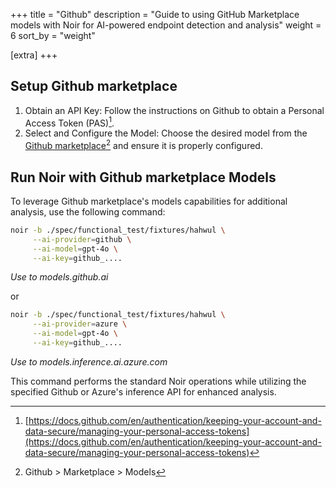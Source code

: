 +++
title = "Github"
description = "Guide to using GitHub Marketplace models with Noir for AI-powered endpoint detection and analysis"
weight = 6
sort_by = "weight"

[extra]
+++

## Setup Github marketplace

1. Obtain an API Key: Follow the instructions on Github to obtain a Personal Access Token (PAS)[^1].
2. Select and Configure the Model: Choose the desired model from the [Github marketplace](https://github.com/marketplace/models)[^2] and ensure it is properly configured.

## Run Noir with Github marketplace Models
To leverage Github marketplace's models capabilities for additional analysis, use the following command:

```bash
noir -b ./spec/functional_test/fixtures/hahwul \
     --ai-provider=github \
     --ai-model=gpt-4o \
     --ai-key=github_....
```
*Use to models.github.ai*

or

```bash
noir -b ./spec/functional_test/fixtures/hahwul \
     --ai-provider=azure \
     --ai-model=gpt-4o \
     --ai-key=github_....
```
*Use to models.inference.ai.azure.com*

This command performs the standard Noir operations while utilizing the specified Github or Azure's inference API for enhanced analysis.

[^1]: [https://docs.github.com/en/authentication/keeping-your-account-and-data-secure/managing-your-personal-access-tokens](https://docs.github.com/en/authentication/keeping-your-account-and-data-secure/managing-your-personal-access-tokens)
[^2]: Github > Marketplace > Models

